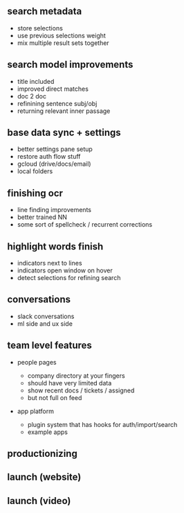## search metadata

* store selections
* use previous selections weight
* mix multiple result sets together

## search model improvements

* title included
* improved direct matches
* doc 2 doc
* refinining sentence subj/obj
* returning relevant inner passage

## base data sync + settings

* better settings pane setup
* restore auth flow stuff
* gcloud (drive/docs/email)
* local folders

## finishing ocr

* line finding improvements
* better trained NN
* some sort of spellcheck / recurrent corrections

## highlight words finish

* indicators next to lines
* indicators open window on hover
* detect selections for refining search

## conversations

* slack conversations
* ml side and ux side

## team level features

* people pages

  * company directory at your fingers
  * should have very limited data
  * show recent docs / tickets / assigned
  * but not full on feed

- app platform

  * plugin system that has hooks for auth/import/search
  * example apps

## productionizing

## launch (website)

## launch (video)
